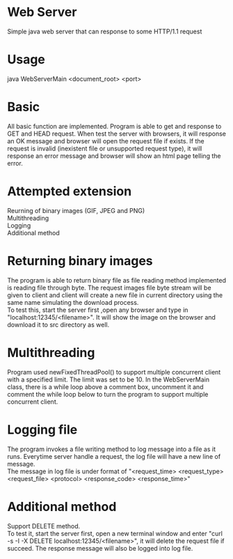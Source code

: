 # Web Server
Simple java web server that can response to some HTTP/1.1 request
# Usage
java WebServerMain <document_root> \<port\>
# Basic
All basic function are implemented. Program is able to get and response to GET and HEAD request. When test the server with browsers, it will response an OK message and browser will open the request file if exists. If the request is invalid (inexistent file or unsupported request type), it will response an error message and browser will show an html page telling the error.
# Attempted extension
Reurning of binary images (GIF, JPEG and PNG)   
Multithreading   
Logging   
Additional method
# Returning binary images
The program is able to return binary file as file reading method implemented is reading file through byte. 
The request images file byte stream will be given to client and client will create a new file in current directory using the same name simulating the download process.   
To test this, start the server first ,open any browser and type in "localhost:12345/\<filename\>". It will show the image on the browser and download it to src directory as well.
# Multithreading
Program used newFixedThreadPool() to support multiple concurrent client with a specified limit. The limit was set to be 10. In the WebServerMain class, there is a while loop above a comment box, uncomment it and comment the while loop below to turn the program to support multiple concurrent client.
# Logging file
The program invokes a file writing method to log message into a file as it runs. Everytime server handle a request, the log file will have a new line of message.   
The message in log file is under format of "\<request_time\> \<request_type\> \<request_file\> \<protocol\> \<response_code\> \<response_time\>"
# Additional method
Support DELETE method.   
To test it, start the server first, open a new terminal window and enter "curl -s -I -X DELETE localhost:12345/\<filename\>", it will delete the request file if succeed. The response message will also be logged into log file.
